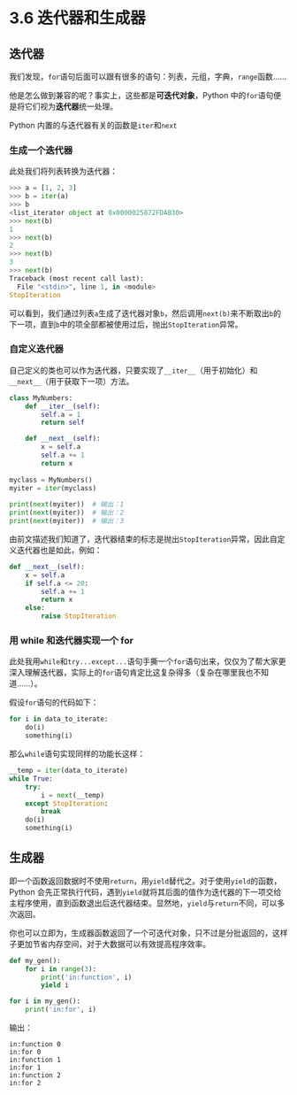 # 3.6 迭代器和生成器

## 迭代器

我们发现，`for`语句后面可以跟有很多的语句：列表，元组，字典，`range`函数……

他是怎么做到兼容的呢？事实上，这些都是**可迭代对象**，Python 中的`for`语句便是将它们视为**迭代器**统一处理。

Python 内置的与迭代器有关的函数是`iter`和`next`

### 生成一个迭代器

此处我们将列表转换为迭代器：

```python
>>> a = [1, 2, 3] 
>>> b = iter(a) 
>>> b
<list_iterator object at 0x0000025072FDAB30>
>>> next(b) 
1
>>> next(b)
2
>>> next(b)
3
>>> next(b)
Traceback (most recent call last):
  File "<stdin>", line 1, in <module>
StopIteration
```

可以看到，我们通过列表`a`生成了迭代器对象`b`，然后调用`next(b)`来不断取出`b`的下一项，直到`b`中的项全部都被使用过后，抛出`StopIteration`异常。

### 自定义迭代器

自己定义的类也可以作为迭代器，只要实现了`__iter__`（用于初始化）和`__next__`（用于获取下一项）方法。

```python
class MyNumbers:
    def __iter__(self):
        self.a = 1
        return self

    def __next__(self):
        x = self.a
        self.a += 1
        return x
 
myclass = MyNumbers()
myiter = iter(myclass)
 
print(next(myiter))  # 输出：1
print(next(myiter))  # 输出：2
print(next(myiter))  # 输出：3
```

由前文描述我们知道了，迭代器结束的标志是抛出`StopIteration`异常，因此自定义迭代器也是如此，例如：

```python
def __next__(self):
    x = self.a
    if self.a <= 20:
        self.a += 1
        return x
    else:
        raise StopIteration
```

### 用 while 和迭代器实现一个 for

此处我用`while`和`try...except...`语句手撕一个`for`语句出来，仅仅为了帮大家更深入理解迭代器，实际上的`for`语句肯定比这复杂得多（复杂在哪里我也不知道……）。

假设`for`语句的代码如下：

```python
for i in data_to_iterate:
    do(i)
    something(i)
```

那么`while`语句实现同样的功能长这样：

```python
__temp = iter(data_to_iterate)
while True:
    try:
        i = next(__temp)
    except StopIteration:
        break
    do(i)
    something(i)
```

## 生成器

即一个函数返回数据时不使用`return`，用`yield`替代之。对于使用`yield`的函数，Python 会先正常执行代码，遇到`yield`就将其后面的值作为迭代器的下一项交给主程序使用，直到函数退出后迭代器结束。显然地，`yield`与`return`不同，可以多次返回。

你也可以立即为，生成器函数返回了一个可迭代对象，只不过是分批返回的，这样子更加节省内存空间，对于大数据可以有效提高程序效率。

```python
def my_gen():
    for i in range(3):
        print('in:function', i)
        yield i

for i in my_gen():
    print('in:for', i)
```

输出：

```
in:function 0
in:for 0
in:function 1
in:for 1
in:function 2
in:for 2
```
